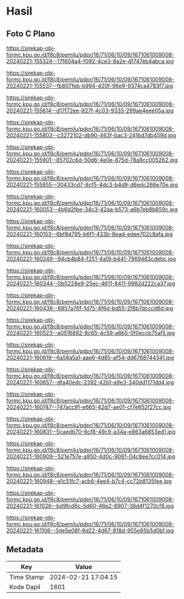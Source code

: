 # Hasil

## Foto C Plano

https://sirekap-obj-formc.kpu.go.id/f8c8/pemilu/pdpr/16/71/06/10/09/1671061009008-20240221-155324--17f604a4-f092-4ce3-8a2e-4f747eb4abca.jpg

https://sirekap-obj-formc.kpu.go.id/f8c8/pemilu/pdpr/16/71/06/10/09/1671061009008-20240221-155537--fb807feb-b994-420f-96e9-9374ca4783f7.jpg

https://sirekap-obj-formc.kpu.go.id/f8c8/pemilu/pdpr/16/71/06/10/09/1671061009008-20240221-155614--d17f72ee-827f-4c03-9335-299ae4eee05a.jpg

https://sirekap-obj-formc.kpu.go.id/f8c8/pemilu/pdpr/16/71/06/10/09/1671061009008-20240221-155803--c3272102-db90-463f-bac3-241bd7db459d.jpg

https://sirekap-obj-formc.kpu.go.id/f8c8/pemilu/pdpr/16/71/06/10/09/1671061009008-20240221-155901--85702c6d-50d6-4e0e-875d-78a9cc005262.jpg

https://sirekap-obj-formc.kpu.go.id/f8c8/pemilu/pdpr/16/71/06/10/09/1671061009008-20240221-155955--30433cd7-8cf5-4dc3-b4d9-d6edc266e70e.jpg

https://sirekap-obj-formc.kpu.go.id/f8c8/pemilu/pdpr/16/71/06/10/09/1671061009008-20240221-160053--4b6d2fbe-34c3-42aa-b573-a6b7eb8b659c.jpg

https://sirekap-obj-formc.kpu.go.id/f8c8/pemilu/pdpr/16/71/06/10/09/1671061009008-20240221-160153--6bf8d795-b6f1-433b-8ead-edee702c8afa.jpg

https://sirekap-obj-formc.kpu.go.id/f8c8/pemilu/pdpr/16/71/06/10/09/1671061009008-20240221-160249--94cb4b84-f251-4a19-b441-7969463cdebc.jpg

https://sirekap-obj-formc.kpu.go.id/f8c8/pemilu/pdpr/16/71/06/10/09/1671061009008-20240221-160344--0b5228e9-25ec-4611-8411-9982d222ca37.jpg

https://sirekap-obj-formc.kpu.go.id/f8c8/pemilu/pdpr/16/71/06/10/09/1671061009008-20240221-160436--8857a76f-1d75-4f6d-bd55-2f8b7dcccd6d.jpg

https://sirekap-obj-formc.kpu.go.id/f8c8/pemilu/pdpr/16/71/06/10/09/1671061009008-20240221-160523--a0516892-8c65-4c59-a6b5-0f0eccb75af5.jpg

https://sirekap-obj-formc.kpu.go.id/f8c8/pemilu/pdpr/16/71/06/10/09/1671061009008-20240221-160619--6a58a5a1-aae6-4d85-af54-dd6768744341.jpg

https://sirekap-obj-formc.kpu.go.id/f8c8/pemilu/pdpr/16/71/06/10/09/1671061009008-20240221-160657--dfa40edc-2392-42b1-a9e3-340dd1171dd4.jpg

https://sirekap-obj-formc.kpu.go.id/f8c8/pemilu/pdpr/16/71/06/10/09/1671061009008-20240221-160747--747acc91-e665-42d7-ae01-cf7e852f27cc.jpg

https://sirekap-obj-formc.kpu.go.id/f8c8/pemilu/pdpr/16/71/06/10/09/1671061009008-20240221-160831--5caedb70-8cf8-49c9-a34a-e863a6853ed1.jpg

https://sirekap-obj-formc.kpu.go.id/f8c8/pemilu/pdpr/16/71/06/10/09/1671061009008-20240221-160909--521e757e-a950-4d0c-9081-04c8ee7cc014.jpg

https://sirekap-obj-formc.kpu.go.id/f8c8/pemilu/pdpr/16/71/06/10/09/1671061009008-20240221-160948--e1c51fc7-acb6-4ee4-b7c4-cc72b8135fee.jpg

https://sirekap-obj-formc.kpu.go.id/f8c8/pemilu/pdpr/16/71/06/10/09/1671061009008-20240221-161026--bd9fcd6c-5d60-46e2-8907-38d4f1270cf8.jpg

https://sirekap-obj-formc.kpu.go.id/f8c8/pemilu/pdpr/16/71/06/10/09/1671061009008-20240221-161106--3de5e06f-9d22-4d67-818d-955e65b5d0bf.jpg


## Metadata

| Key        | Value               |
| ---------- | ------------------- |
| Time Stamp | 2024-02-21 17:04:15 |
| Kode Dapil | 1601                |



